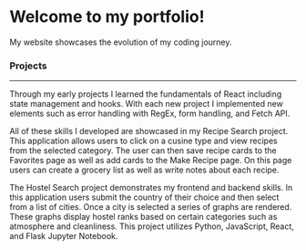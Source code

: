 # Welcome to my portfolio!

My website showcases the evolution of my coding journey.

### Projects

---

Through my early projects I learned the fundamentals of React including state management and hooks. With each new project I implemented new elements such as error handling with RegEx, form handling, and Fetch API.

All of these skills I developed are showcased in my Recipe Search project. This application allows users to click on a cusine type and view recipes from the selected category. The user can then save recipe cards to the Favorites page as well as add cards to the Make Recipe page. On this page users can create a grocery list as well as write notes about each recipe.

The Hostel Search project demonstrates my frontend and backend skills. In this application users submit the country of their choice and then select from a list of cities. Once a city is selected a series of graphs are rendered. These graphs display hostel ranks based on certain categories such as atmosphere and cleanliness. This project utilizes Python, JavaScript, React, and Flask Jupyter Notebook.
